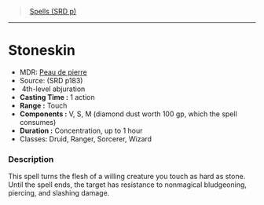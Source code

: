 ﻿---
!SpellItem
Family: SpellVO
Name: Stoneskin
Type: abjuration
Level: 4
CastingTime: 1 action
Range: Touch
Components: V, S, M (diamond dust worth 100 gp, which the spell consumes)
Duration: Concentration, up to 1 hour
Classes: Druid, Ranger, Sorcerer, Wizard
Source: (SRD p183)
AltName: '[Peau de pierre](hd_spells_peau_de_pierre.md)'
Id: spells_vo.md#stoneskin
ParentLink: spells_vo.md#spells-srd-p
ParentName: Spells (SRD p)
NameLevel: 1
Attributes:
  Name: Stoneskin
  Markdown: >+
    # <!--Name-->Stoneskin<!--/Name-->


    - MDR: <!--AltName-->[Peau de pierre](hd_spells_peau_de_pierre.md)<!--/AltName-->

    - Source: <!--Source-->(SRD p183)<!--/Source-->

    -  <!--Level-->4<!--/Level-->th-level <!--Type-->abjuration<!--/Type-->

    - **Casting Time :** <!--CastingTime-->1 action<!--/CastingTime-->

    - **Range :** <!--Range-->Touch<!--/Range-->

    - **Components :** <!--Components-->V, S, M (diamond dust worth 100 gp, which the spell consumes)<!--/Components-->

    - **Duration :** <!--Duration-->Concentration, up to 1 hour<!--/Duration-->

    - Classes: <!--Classes-->Druid, Ranger, Sorcerer, Wizard<!--/Classes-->


    ### Description


    This spell turns the flesh of a willing creature you touch as hard as stone. Until the spell ends, the target has resistance to nonmagical bludgeoning, piercing, and slashing damage.

  AltName: '[Peau de pierre](hd_spells_peau_de_pierre.md)'
  Source: (SRD p183)
  Level: 4
  Type: abjuration
  CastingTime: 1 action
  Range: Touch
  Components: V, S, M (diamond dust worth 100 gp, which the spell consumes)
  Duration: Concentration, up to 1 hour
  Classes: Druid, Ranger, Sorcerer, Wizard
AttributesDictionary: >+
  Name: Stoneskin

  Markdown: >+

    # <!--Name-->Stoneskin<!--/Name-->





    - MDR: <!--AltName-->[Peau de pierre](hd_spells_peau_de_pierre.md)<!--/AltName-->



    - Source: <!--Source-->(SRD p183)<!--/Source-->



    -  <!--Level-->4<!--/Level-->th-level <!--Type-->abjuration<!--/Type-->



    - **Casting Time :** <!--CastingTime-->1 action<!--/CastingTime-->



    - **Range :** <!--Range-->Touch<!--/Range-->



    - **Components :** <!--Components-->V, S, M (diamond dust worth 100 gp, which the spell consumes)<!--/Components-->



    - **Duration :** <!--Duration-->Concentration, up to 1 hour<!--/Duration-->



    - Classes: <!--Classes-->Druid, Ranger, Sorcerer, Wizard<!--/Classes-->





    ### Description





    This spell turns the flesh of a willing creature you touch as hard as stone. Until the spell ends, the target has resistance to nonmagical bludgeoning, piercing, and slashing damage.



  AltName: '[Peau de pierre](hd_spells_peau_de_pierre.md)'

  Source: (SRD p183)

  Level: 4

  Type: abjuration

  CastingTime: 1 action

  Range: Touch

  Components: V, S, M (diamond dust worth 100 gp, which the spell consumes)

  Duration: Concentration, up to 1 hour

  Classes: Druid, Ranger, Sorcerer, Wizard

---
> [Spells (SRD p)](srd_spells.md)

---

# Stoneskin

- MDR: [Peau de pierre](hd_spells_peau_de_pierre.md)
- Source: (SRD p183)
-  4th-level abjuration
- **Casting Time :** 1 action
- **Range :** Touch
- **Components :** V, S, M (diamond dust worth 100 gp, which the spell consumes)
- **Duration :** Concentration, up to 1 hour
- Classes: Druid, Ranger, Sorcerer, Wizard

### Description

This spell turns the flesh of a willing creature you touch as hard as stone. Until the spell ends, the target has resistance to nonmagical bludgeoning, piercing, and slashing damage.

